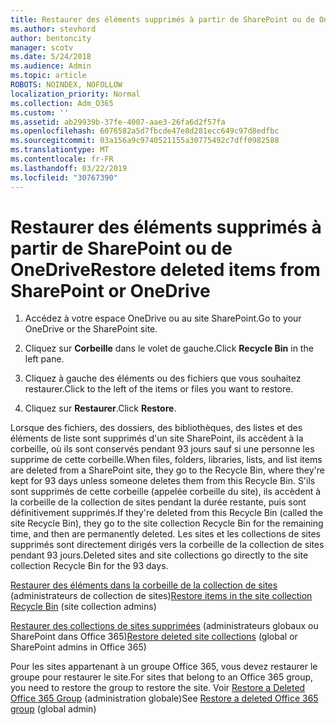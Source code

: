 ```yaml
---
title: Restaurer des éléments supprimés à partir de SharePoint ou de OneDrive
ms.author: stevhord
author: bentoncity
manager: scotv
ms.date: 5/24/2018
ms.audience: Admin
ms.topic: article
ROBOTS: NOINDEX, NOFOLLOW
localization_priority: Normal
ms.collection: Adm_O365
ms.custom: ''
ms.assetid: ab29939b-37fe-4007-aae3-26fa6d2f57fa
ms.openlocfilehash: 6076582a5d7fbcde47e8d281ecc649c97d8edfbc
ms.sourcegitcommit: 03a156a9c9740521155a30775492c7dff0982588
ms.translationtype: MT
ms.contentlocale: fr-FR
ms.lasthandoff: 03/22/2019
ms.locfileid: "30767390"
---
```

# <a name="restore-deleted-items-from-sharepoint-or-onedrive"></a><span data-ttu-id="afc13-102">Restaurer des éléments supprimés à partir de SharePoint ou de OneDrive</span><span class="sxs-lookup"><span data-stu-id="afc13-102">Restore deleted items from SharePoint or OneDrive</span></span>

1. <span data-ttu-id="afc13-103">Accédez à votre espace OneDrive ou au site SharePoint.</span><span class="sxs-lookup"><span data-stu-id="afc13-103">Go to your OneDrive or the SharePoint site.</span></span>
    
2. <span data-ttu-id="afc13-104">Cliquez sur **Corbeille** dans le volet de gauche.</span><span class="sxs-lookup"><span data-stu-id="afc13-104">Click **Recycle Bin** in the left pane.</span></span> 
    
3. <span data-ttu-id="afc13-105">Cliquez à gauche des éléments ou des fichiers que vous souhaitez restaurer.</span><span class="sxs-lookup"><span data-stu-id="afc13-105">Click to the left of the items or files you want to restore.</span></span>
    
4. <span data-ttu-id="afc13-106">Cliquez sur **Restaurer**.</span><span class="sxs-lookup"><span data-stu-id="afc13-106">Click **Restore**.</span></span> 
    
<span data-ttu-id="afc13-107">Lorsque des fichiers, des dossiers, des bibliothèques, des listes et des éléments de liste sont supprimés d'un site SharePoint, ils accèdent à la corbeille, où ils sont conservés pendant 93 jours sauf si une personne les supprime de cette corbeille.</span><span class="sxs-lookup"><span data-stu-id="afc13-107">When files, folders, libraries, lists, and list items are deleted from a SharePoint site, they go to the Recycle Bin, where they're kept for 93 days unless someone deletes them from this Recycle Bin.</span></span> <span data-ttu-id="afc13-108">S'ils sont supprimés de cette corbeille (appelée corbeille du site), ils accèdent à la corbeille de la collection de sites pendant la durée restante, puis sont définitivement supprimés.</span><span class="sxs-lookup"><span data-stu-id="afc13-108">If they're deleted from this Recycle Bin (called the site Recycle Bin), they go to the site collection Recycle Bin for the remaining time, and then are permanently deleted.</span></span> <span data-ttu-id="afc13-109">Les sites et les collections de sites supprimés sont directement dirigés vers la corbeille de la collection de sites pendant 93 jours.</span><span class="sxs-lookup"><span data-stu-id="afc13-109">Deleted sites and site collections go directly to the site collection Recycle Bin for the 93 days.</span></span>
  
<span data-ttu-id="afc13-110">[Restaurer des éléments dans la corbeille de la collection de sites](https://go.microsoft.com/fwlink/?linkid=867800) (administrateurs de collection de sites)</span><span class="sxs-lookup"><span data-stu-id="afc13-110">[Restore items in the site collection Recycle Bin](https://go.microsoft.com/fwlink/?linkid=867800) (site collection admins)</span></span> 
  
<span data-ttu-id="afc13-111">[Restaurer des collections de sites supprimées](https://go.microsoft.com/fwlink/?linkid=867660) (administrateurs globaux ou SharePoint dans Office 365)</span><span class="sxs-lookup"><span data-stu-id="afc13-111">[Restore deleted site collections](https://go.microsoft.com/fwlink/?linkid=867660) (global or SharePoint admins in Office 365)</span></span> 
  
<span data-ttu-id="afc13-112">Pour les sites appartenant à un groupe Office 365, vous devez restaurer le groupe pour restaurer le site.</span><span class="sxs-lookup"><span data-stu-id="afc13-112">For sites that belong to an Office 365 group, you need to restore the group to restore the site.</span></span> <span data-ttu-id="afc13-113">Voir [Restore a Deleted Office 365 Group](https://go.microsoft.com/fwlink/?linkid=867802) (administration globale)</span><span class="sxs-lookup"><span data-stu-id="afc13-113">See [Restore a deleted Office 365 group](https://go.microsoft.com/fwlink/?linkid=867802) (global admin)</span></span> 
  

